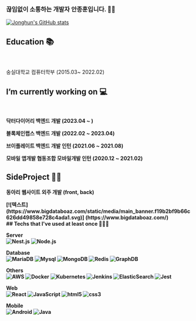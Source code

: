 ### 끊임없이 소통하는 개발자 안종훈입니다. 👋🏻

[![Jonghun's GitHub stats](https://github-readme-stats.vercel.app/api?username=JonghunAn&hide_title=true&show_icons=true&include_all_commits=true&disable_animations=true&theme=vue&count_private=true&hide=stars,issues)](https://github.com/anuraghazra/github-readme-stats)
<br/>

<!-- 학력 --->

## Education 📚

</br><br> 숭실대학교 컴퓨터학부 (2015.03~ 2022.02) </br>

<!-- 업무기간--->

## I’m currently working on 💻

</br>
<p> <b> 닥터다이어리 백엔드 개발 (2023.04 ~ )
<p> <b> 블록체인랩스 백엔드 개발 (2022.02 ~ 2023.04)
<p> <b> 브이플레이트 백엔드 개발 인턴 (2021.06 ~ 2021.08)
<p> <b> 모바일 앱개발 협동조합 모바일개발 인턴 (2020.12 ~ 2021.02)

<!-- 프로젝트 작업 -->

## SideProject 🤼‍♀️

<p> 동아리 웹사이트 외주 개발 (front, back)</p>
[![텍스트]
 (https://www.bigdataboaz.com/static/media/main_banner.f19b2bf9b66c626dd49858e728c4ada1.svg)] (https://www.bigdataboaz.com/)

<!-- 주요 활용 툴--->
</br>
## Techs that I've used at least once 🧑🏻‍💻
<p>
  <strong>Server</strong><br/>
  <img alt="Nest.js" src = "https://img.shields.io/badge/nestjs-%23E0234E.svg?style=for-the-badge&logo=nestjs&logoColor=white"/>
  <img alt="Node.js" src = "https://img.shields.io/badge/Node.js-43853D?style=for-the-badge&logo=node.js&logoColor=white"/>

<strong>Database</strong> <br/>
<img alt="MariaDB" src="https://img.shields.io/badge/MariaDB-003545?style=for-the-badge&logo=mariadb&logoColor=white"/>
<img alt ="Mysql" src = "https://img.shields.io/badge/mysql-%2300f.svg?style=for-the-badge&logo=mysql&logoColor=white"/>
<img alt ="MongoDB" src = "https://img.shields.io/badge/MongoDB-%234ea94b.svg?style=for-the-badge&logo=mongodb&logoColor=white"/>
<img alt ="Redis" src = "https://img.shields.io/badge/redis-%23DD0031.svg?style=for-the-badge&logo=redis&logoColor=white"/>
<img alt ="GraphDB" src = "https://img.shields.io/badge/JanusGraph-gremlin-lightgrey"/>

<strong>Others</strong> <br/>
<img alt="AWS" src = "https://img.shields.io/badge/AWS-%23FF9900.svg?style=for-the-badge&logo=amazon-aws&logoColor=white"/>
<img alt ="Docker" src = "https://img.shields.io/badge/docker-%230db7ed.svg?style=for-the-badge&logo=docker&logoColor=white"/>
<img alt ="Kubernetes" src = "https://img.shields.io/badge/kubernetes-%23326ce5.svg?style=for-the-badge&logo=kubernetes&logoColor=white"/>
<img alt ="Jenkins" src = "https://img.shields.io/badge/jenkins-%232C5263.svg?style=for-the-badge&logo=jenkins&logoColor=white"/>
<img alt ="ElasticSearch" src = "https://img.shields.io/badge/-ElasticSearch-005571?style=for-the-badge&logo=elasticsearch"/>
<img alt ="Jest" src = "https://img.shields.io/badge/-jest-%23C21325?style=for-the-badge&logo=jest&logoColor=white"/>

<strong>Web</strong>
<br/>
<img alt="React" src="https://img.shields.io/badge/-React-45b8d8?style=flat-square&logo=react&logoColor=white" />
<img alt="JavaScript" src="https://img.shields.io/badge/-JavaScript-F7B93E?style=flat-square&logo=javascript&logoColor=white" />
<img alt="html5" src="https://img.shields.io/badge/-HTML5-E34F26?style=flat-square&logo=html5&logoColor=white" />
<img alt="css3" src="https://img.shields.io/badge/-CSS3-1173B6?style=flat-square&logo=css3&logoColor=white" />

<strong>Mobile</strong>
<br/>
<img alt="Android" src="https://img.shields.io/badge/Android-3DDC84?style=flat-square&logo=android&logoColor=white" />
<img alt="Java" src="https://img.shields.io/badge/Java-007396?style=flat-square&logo=Java&logoColor=white"/>

</p>

<!--
**JonghunAn/JonghunAn** is a ✨ _special_ ✨ repository because its `README.md` (this file) appears on your GitHub profile.

Here are some ideas to get you started:

- 🔭 I’m currently working on ...
- 🌱 I’m currently learning ...
- 👯 I’m looking to collaborate on ...
- 🤔 I’m looking for help with ...
- 💬 Ask me about ...
- 📫 How to reach me: ...
- 😄 Pronouns: ...
- ⚡ Fun fact: ...
-->
